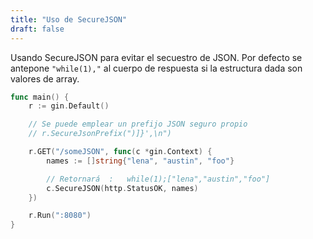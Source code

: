 ```yaml
---
title: "Uso de SecureJSON"
draft: false
---
```

Usando SecureJSON para evitar el secuestro de JSON. Por defecto se antepone `"while(1),"` al cuerpo de respuesta si la estructura dada son valores de array.

```go
func main() {
	r := gin.Default()

	// Se puede emplear un prefijo JSON seguro propio 
	// r.SecureJsonPrefix(")]}',\n")

	r.GET("/someJSON", func(c *gin.Context) {
		names := []string{"lena", "austin", "foo"}

		// Retornará  :   while(1);["lena","austin","foo"]
		c.SecureJSON(http.StatusOK, names)
	})

	r.Run(":8080")
}
```
